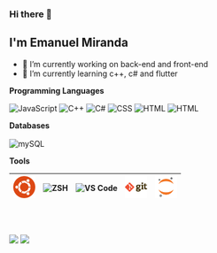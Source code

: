 ### Hi there 👋
## I'm Emanuel Miranda


- 🔭 I’m currently working on back-end and front-end
- 🌱 I’m currently learning c++, c# and flutter
<!--
- 👯 I’m looking to collaborate on ...
- 🤔 I’m looking for help with ...
- 💬 Ask me about ...
- 📫 How to reach me: ...
- 😄 Pronouns: ...
- ⚡ Fun fact: ...
-->

**Programming Languages**
<div style="display: inline-block">
  <img align="center" alt="JavaScript" height="30" width="40" src="https://cdn.jsdelivr.net/gh/devicons/devicon/icons/javascript/javascript-plain.svg" />
  <img align="center" alt="C++" height="30" width="40" src="https://cdn.jsdelivr.net/gh/devicons/devicon/icons/csharp/csharp-plain.svg" />
  <img align="center" alt="C#" height="30" width="40" src="https://cdn.jsdelivr.net/gh/devicons/devicon/icons/cplusplus/cplusplus-plain.svg" />
  <img align="center" alt="CSS" height="30" width="40" src="https://cdn.jsdelivr.net/gh/devicons/devicon/icons/css3/css3-plain.svg" />
  <img align="center" alt="HTML" height="30" width="40" src="https://cdn.jsdelivr.net/gh/devicons/devicon/icons/html5/html5-plain.svg" /> 
  <img align="center" alt="HTML" height="30" width="40" src="https://cdn.jsdelivr.net/gh/devicons/devicon/icons/php/php-plain.svg" /> 
  
</div></br>
 
 **Databases**
<div style="display: inline-block">
<img align="center" alt="mySQL" height="30" width="40" src="https://cdn.jsdelivr.net/gh/devicons/devicon/icons/mysql/mysql-original.svg">
</div>

**Tools**

<img title="Ubuntu" alt="Ubuntu" width="40px" src="https://raw.githubusercontent.com/github/explore/master/topics/ubuntu/ubuntu.png">|<img title="ZSH" alt="ZSH" width="40px" src="https://s3.amazonaws.com/ohmyzsh/oh-my-zsh-logo.png">|<img title="VS Code" alt="VS Code" width="40px" src="https://img.icons8.com/fluent/48/000000/visual-studio-code-2019.png">|<img title="git" alt="git" width="40px" src="https://raw.githubusercontent.com/github/explore/master/topics/git/git.png">|<img title="Jupyter Notebook" alt="Jupyter" width="40px" src="https://raw.githubusercontent.com/github/explore/master/topics/jupyter-notebook/jupyter-notebook.png">
|--|--|--|--|--|
<br>

##
 
 <div>
  <a href="https://www.linkedin.com/in/emanuel-miranda-089b71226/" target="_blank"><img src="https://img.shields.io/badge/-LinkedIn-%230077B5?style=for-the-badge&logo=linkedin&logocolor=white" target="_blank" /></a>
  <a href="mailto:emanuel-miranda2001@hotmail.com" target="_blank"><img src="https://img.shields.io/badge/-Email-%23333?style=for-the-badge&logo=gmail&logocolor=white" target="_blank" /></a>
</div>
